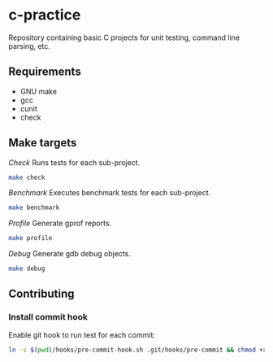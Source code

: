 # c-practice
Repository containing basic C projects for unit testing, command line parsing, etc.

## Requirements
 - GNU make
 - gcc
 - cunit
 - check
 
## Make targets

*Check* Runs tests for each sub-project.
```sh
make check
```

*Benchmark* Executes benchmark tests for each sub-project.
```sh
make benchmark
```

*Profile* Generate gprof reports.
```sh
make profile
```

*Debug* Generate gdb debug objects.
```sh
make debug
```

## Contributing

### Install commit hook
Enable git hook to run test for each commit:
```sh
ln -s $(pwd)/hooks/pre-commit-hook.sh .git/hooks/pre-commit && chmod +x .git/hooks/pre-commit
```
